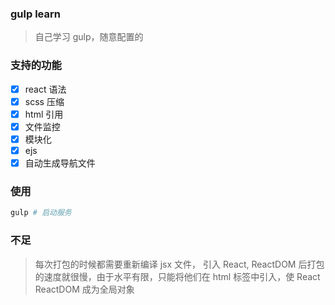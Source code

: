 ### gulp learn

> 自己学习 gulp，随意配置的

### 支持的功能

- [x] react 语法
- [x] scss 压缩
- [x] html 引用
- [x] 文件监控
- [x] 模块化
- [x] ejs
- [x] 自动生成导航文件

### 使用

```bash
gulp # 启动服务
```

### 不足

> 每次打包的时候都需要重新编译 jsx 文件， 引入 React, ReactDOM 后打包的速度就很慢，由于水平有限，只能将他们在 html 标签中引入，使 React ReactDOM 成为全局对象

